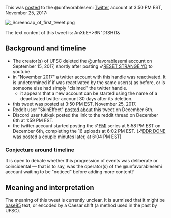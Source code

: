 This was
[posted](https://twitter.com/unfavorablesemi/status/934524815863701504)
to the @unfavorablesemi [Twitter](Twitter "wikilink") account at 3:50 PM
EST, November 25, 2017:

![\_Screencap\_of\_first\_tweet.png](_Screencap_of_first_tweet.png)

The text content of this tweet is: AnXbE+\>6N"DfSH(1&

## Background and timeline

  - The creator(s) of UFSC deleted the @unfavorablesemi account on
    September 15, 2017, shortly after posting ♐[RESET STRANGE YD](RESET_STRANGE_YD "wikilink") to youtube.
  - in "November 2017" a twitter account with this handle was
    reactivated. It is undetermined if if was reactivated by the same
    user(s) as before, or is someone else had simply "claimed" the
    twitter handle.
      - it appears that a new account can be started using the name of a
        deactivated twitter account 30 days after its deletion.
  - this tweet was posted at 3:50 PM EST, November 25, 2017.
  - Reddit user "SkinEffect" [posted about](https://www.reddit.com/r/UnfavorableSemicircle/comments/7hx5x7/a_new_tweet_from_ufsc_this_was_posted_a_few_days/)
    this tweet on December 6th.
  - Discord user tukkek posted the link to the reddit thread on December
    6th at 1:59 PM EST.
  - the twitter account started posting the ♐[FMI](FMI "wikilink")
    series at 5:58 PM EST on December 6th, completing the 16 uploads at
    6:02 PM EST. (♐[DDR DONE](DDR_DONE "wikilink") was posted a couple
    minutes later, at 6:04 PM EST)

### Conjecture around timeline

It is open to debate whether this progression of events was deliberate
or coincidental — that is to say, was the operator(s) of the
@unfavorablesemi account waiting to be "noticed" before adding more
content?

## Meaning and interpretation

The meaning of this tweet is currently unclear. It is surmised that it
might be [base85](https://en.wikipedia.org/wiki/Ascii85) text, or
encoded by a Caesar shift (a method used in the past by UFSC).
